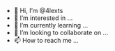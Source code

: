 - 👋 Hi, I’m @4lexts
- 👀 I’m interested in ...
- 🌱 I’m currently learning ...
- 💞️ I’m looking to collaborate on ...
- 📫 How to reach me ...

<!---
4lexts/4lexts is a ✨ special ✨ repository because its `README.md` (this file) appears on your GitHub profile.
You can click the Preview link to take a look at your changes.
--->
